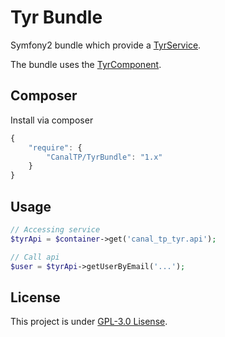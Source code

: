 Tyr Bundle
==========

Symfony2 bundle which provide a [TyrService](https://github.com/CanalTP/TyrComponent/blob/master/src/TyrService.php).

The bundle uses the [TyrComponent](https://github.com/CanalTP/TyrComponent).


## Composer

Install via composer

``` js
{
    "require": {
        "CanalTP/TyrBundle": "1.x"
    }
}
```


## Usage

``` php
// Accessing service
$tyrApi = $container->get('canal_tp_tyr.api');

// Call api
$user = $tyrApi->getUserByEmail('...');
```


## License

This project is under [GPL-3.0 Lisense](LICENSE).
